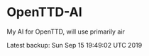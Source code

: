 # OpenTTD-AI
My AI for OpenTTD, will use primarily air

Latest backup: Sun Sep 15 19:49:02 UTC 2019
